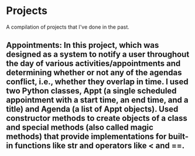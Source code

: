 # Projects
A compilation of projects that I've done in the past. 
## Appointments: In this project, which was designed as a system to notify a user throughout the day of various activities/appointments and determining whether or not any of the agendas conflict, i.e., whether they overlap in time. I used two Python classes, Appt (a single scheduled appointment with a start time, an end time, and a title) and Agenda (a list of Appt objects). Used constructor methods to create objects of a class and special methods (also called magic methods) that provide implementations for built-in functions like str and operators like < and ==.


